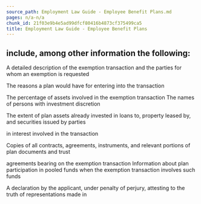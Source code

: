 ```yaml
---
source_path: Employment Law Guide - Employee Benefit Plans.md
pages: n/a-n/a
chunk_id: 21f03e9b4e5ad99dfcf80416b4873cf375499ca5
title: Employment Law Guide - Employee Benefit Plans
---
```

## include, among other information the following:

A detailed description of the exemption transaction and the parties for whom an exemption is requested

The reasons a plan would have for entering into the transaction

The percentage of assets involved in the exemption transaction The names of persons with investment discretion

The extent of plan assets already invested in loans to, property leased by, and securities issued by parties

in interest involved in the transaction

Copies of all contracts, agreements, instruments, and relevant portions of plan documents and trust

agreements bearing on the exemption transaction Information about plan participation in pooled funds when the exemption transaction involves such funds

A declaration by the applicant, under penalty of perjury, attesting to the truth of representations made in
